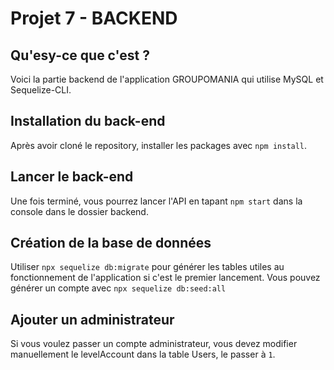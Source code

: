 # Projet 7 - BACKEND

## Qu'esy-ce que c'est ?
Voici la partie backend de l'application GROUPOMANIA qui utilise MySQL et Sequelize-CLI.

## Installation du back-end
Après avoir cloné le repository, installer les packages avec `npm install`.

## Lancer le back-end
Une fois terminé, vous pourrez lancer l'API en tapant `npm start` dans la console dans le dossier backend.

## Création de la base de données
Utiliser `npx sequelize db:migrate` pour générer les tables utiles au fonctionnement de l'application si c'est le premier lancement.
Vous pouvez générer un compte avec `npx sequelize db:seed:all`

## Ajouter un administrateur
Si vous voulez passer un compte administrateur, vous devez modifier manuellement le levelAccount dans la table Users, le passer à `1`.
